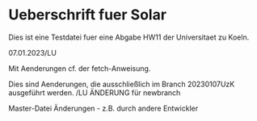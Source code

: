 # Ueberschrift fuer Solar

Dies ist eine Testdatei fuer eine Abgabe HW11 der Universitaet zu Koeln.

07.01.2023/LU

Mit Aenderungen cf. der fetch-Anweisung.

Dies sind Aenderungen, die ausschließlich im Branch 20230107UzK ausgeführt werden. /LU
ÄNDERUNG für newbranch

Master-Datei Änderungen - z.B. durch andere Entwickler
